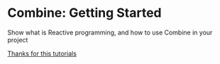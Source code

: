 #  Combine: Getting Started

Show what is Reactive programming, and how to use Combine in your project


[Thanks for this tutorials](https://www.raywenderlich.com/7864801-combine-getting-started#toc-anchor-005)


